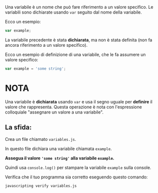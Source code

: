 Una variabile è un nome che può fare riferimento a un valore specifico. Le variabili sono dichiarate usando `var` seguito dal nome della variabile.

Ecco un esempio:

```js
var example;
```

La variabile precedente è stata **dichiarata**, ma non è stata definita (non fa ancora riferimento a un valore specifico).

Ecco un esempio di definizione di una variabile, che le fa assumere un valore specifico:

```js
var example = 'some string';
```

# NOTA

Una variabile è **dichiarata** usando `var` e usa il segno uguale per **definire** il valore che rappresenta. Questa operazione è nota con l'espressione colloquiale "assegnare un valore a una variabile".

## La sfida:

Crea un file chiamato `variables.js`.

In questo file dichiara una variabile chiamata `example`.

**Assegua il valore `'some string'` alla variabile `example`.**

Quindi usa `console.log()` per stampare la variabile `example` sulla console.

Verifica che il tuo programma sia corretto eseguendo questo comando:

`javascripting verify variables.js`

